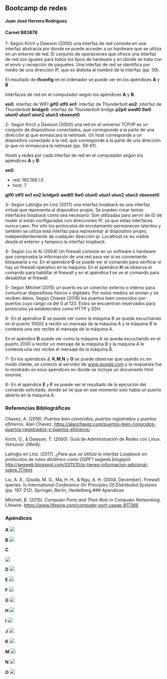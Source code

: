 ﻿
## Bootcamp de redes
#### Juan José Herrera Rodríguez
#### Carnet B83878

1- Según Kirch y Dawson (2000) una interfaz de red consiste en una interfaz abstracta por donde se puede acceder a un hardware que se utiliza en un entorno de red. El conjunto de operaciones que ofrece una interfaz de red son iguales para todos los tipos de hardware y en donde se trata con el envío y recepción de paquetes. Una interfaz de red se identifica por medio de una dirección IP, que es distinta al nombre de la interfaz (pp. 59).

El resultado de **ifconfig**  en el ordenador se puede ver en los apéndices **A** y **B**

Interfaces de red en el computador según los apéndices **A** y **B**:

**en0**: interfaz de WIFI
**gif0**
**stf0**
**en1**: interfaz de Thunderbolt
**en2**: interfaz de Thunderbolt
**bridge0**: interfaz de Thunderbolt bridge
**p2p0**
**awdl0**
**llw0**
**utun0**
**utun1**
**utun2**
**utun3**
**vboxnet0**

2- Según Kirch y Dawson (2000) una red en el universo TCP/IP es un conjunto de dispositivos conectados, que corresponde a la parte de una dirección ip que enmascara la netmask. Un host corresponde a un dispositivo conectado a la red, que corresponde a la parte de una dirección ip que no enmascara la netmask  (pp. 59-61).

Hosts y redes por cada Interfaz de red en el computador según los apéndices **A** y **B**:

**en0**:
- red: 192.168.1.0
- host: 7

**gif0**
**stf0**
**en1**
**en2**
**bridge0**
**awdl0**
**llw0**
**utun0**
**utun1**
**utun2**
**utun3**
**vboxnet0**

3- Según Latin@s en Linz (2017) una interfaz loopback es una interfaz virtual que representa al dispositivo propio. Se pueden crear tantas interfaces loopback como sea necesario. Son utilizadas para servir de ID de router si están configuradas con direcciones IP,  ya que estas interfaces nunca caen. Por ello los protocolos de enrutamiento permanecen latentes y también se utiliza esta interfaz para representar al dispositivo propio, independientemente de cualquier dirección ip. Localhost no es visible desde el exterior y tampoco la interfaz loopback.

4- Según Liu et Al (2004) Un firewall consiste en un software o hardware que comprueba la información de una red para ver si es conveniente bloquearla o no.
En el apéndice **G** se puede ver el comando para verificar si hay un firewall operativo en la máquina. En el apéndice **H** se observa el comando para habilitar el firewall y en el apéndice **I** se ve el comando para desabilitar el firewall.

5- Según Mitchel (2015) un puerto es un conector externo o interno para comunicar dispositivos físicos o digitales. Por estos medios se envían y se reciben datos. Según Chavez (2016) los puertos bien conocidos son puertos cuyo rango va del 0 al 123. Estos se encuentran reservados para protocolos ya establecidos como HTTP y SSH.

6- En el apéndice **C** se puede ver como la máquina B se queda escuchando en el puerto 10002 a recibir un mensaje de la máquina A y la máquina B le contesta una vez recibe el mensaje de la máquina A.

En el apéndice **D** puede ver como la máquina A se queda escuchando en el puerto 2000 a recibir un mensaje de la máquina B y la máquina A le contesta una vez recibe el mensaje de la máquina B.

7- En los apéndices **J**, **K**,**M**,**N** y **O** se puede observar que usando nc en modo cliente, se conectó al servidor de www.google.com y la respuesta fue lo mostrado en esos apéndices en donde se incluye un documento html enorme.

8- En el apéndice **E** y **F** se puede ver el resultado de la ejecución del comando solicitado, donde se ve que en ese momento solo había un puerto abierto en la máquina A.
### Referencias Bibliográficas

Chavez, A. (2016). _Puertos bien conocidos, puertos registrados y puertos efímeros_. Alan Chavez. https://alanchavez.com/puertos-bien-conocidos-puertos-registrados-y-puertos-efimeros/

Kirch, O., & Dawson, T. (2000). Guía de 		Administración de Redes con Linux. _Varsovia: OReilly_.

Latin@s en Linz. (2017). _¿Para que se Utiliza la interfaz Loopback en protocolos de ruteo dinámico como OSPF?_ segweb.blogspot. http://segweb.blogspot.com/2011/10/si-tienes-informacion-adicional-sobre_17.html

Liu, A. X., Gouda, M. G., Ma, H. H., & Ngu, A. H. (2004, December). Firewall queries. In _International Conference On Principles Of DIstributed Systems_ (pp. 197-212). Springer, Berlin, Heidelberg.### Apendices

Mitchell, B. (2015). _Computer Ports and Their Role in Computer Networking_. Lifewire. https://www.lifewire.com/computer-port-usage-817366
### Apéndices
**A**
![](captura1.png)

**B**
![](captura2.png)


**C**

![](captura3.png)

**D**
![](captura4.png)

**E**
![](captura5.png)

**F**
![](captura6.png)

**G**
![](captura7.png)

**H**
![](captura8.png)

**I**
![](captura9.png)

**J**
![](captura10.png)

**K**
![](captura11.png)


**M**
![](captura12.png)

**N**
![](captura13.png)

**O**
![](captura14.png)
